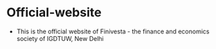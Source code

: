# Official-website

- This is the official website of Finivesta - the finance and economics society of IGDTUW, New Delhi
